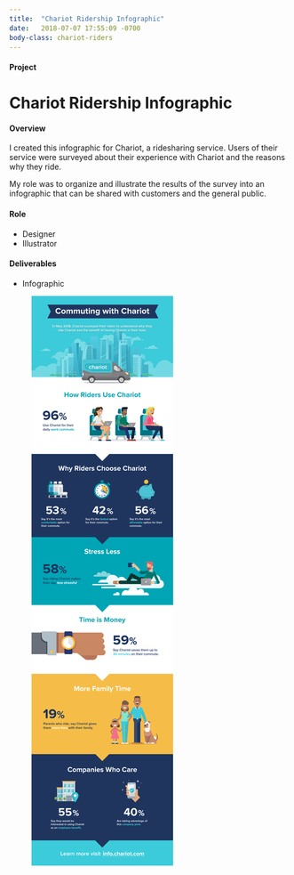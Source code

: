 ```yaml
---
title:  "Chariot Ridership Infographic"
date:   2018-07-07 17:55:09 -0700
body-class: chariot-riders
---
```

<div class="container project-header">
  <div class="row">
    <div class="col-md-3 title">
      <h4>Project</h4>
      <h1>Chariot Ridership Infographic</h1>
    </div>
    <div class="col-md-6 overview">
      <h4>Overview</h4>
      <p>I created this infographic for Chariot, a ridesharing service. Users of their service were surveyed about their experience with Chariot and the reasons why they ride.</p>
      <p>My role was to organize and illustrate the results of the survey into an infographic that can be shared with customers and the general public.</p>
    </div>
    <div class="col-md-2 offset-md-1 role">
      <h4>Role</h4>
      <ul>
        <li>Designer</li>
        <li>Illustrator</li>
      </ul>
      <h4>Deliverables</h4>
      <ul>
        <li>Infographic</li>
      </ul>
    </div>
  </div>
</div>

<section class="container">
  <div class="row icons">
    <figure class="col-12">
      <img src="../img/chariot-ridership-infographic/chariot-ridership-infographic.png" alt="Chariot Ridership Infographic">
    </figure>
  </div>
</section>

